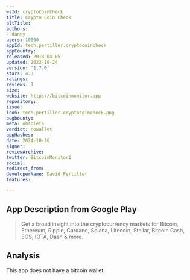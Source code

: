 ```yaml
---
wsId: cryptoCoinCheck
title: Crypto Coin Check
altTitle: 
authors:
- danny
users: 10000
appId: tech.pertiller.cryptocoincheck
appCountry: 
released: 2018-04-05
updated: 2022-10-24
version: '1.7.0'
stars: 4.3
ratings: 
reviews: 1
size: 
website: https://bitcoinmonitor.app
repository: 
issue: 
icon: tech.pertiller.cryptocoincheck.png
bugbounty: 
meta: obsolete
verdict: nowallet
appHashes: 
date: 2024-10-16
signer: 
reviewArchive: 
twitter: BitcoinMonitor1
social: 
redirect_from: 
developerName: David Pertiller
features: 

---
```


## App Description from Google Play 

> Get a broad insight into the cryptocurrency markets for Bitcoin, Ethereum, Ripple, Cardano, Solana, Litecoin, Stellar, Bitcoin Cash, EOS, IOTA, Dash & more.

## Analysis

This app does not have a bitcoin wallet.